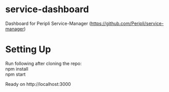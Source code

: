 # service-dashboard
Dashboard for Peripli Service-Manager (https://github.com/Peripli/service-manager)

# Setting Up
Run following after cloning the repo:  
npm install    
npm start   

Ready on http://localhost:3000
